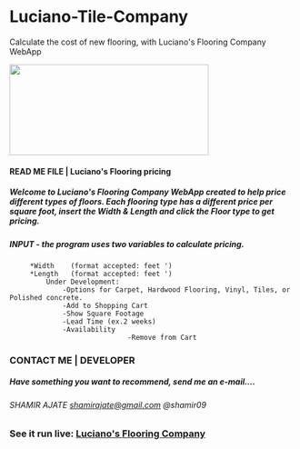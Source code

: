 # Luciano-Tile-Company
Calculate the cost of new flooring, with Luciano's Flooring Company WebApp

<div style="display: block; text-align="center";> <img src="http://shamirajate.com/lucianoFlooring/Luciano_Flooring.png" width="350" height="160"></div>

#### READ ME FILE  |  Luciano's Flooring pricing </style>

##### Welcome to Luciano's Flooring Company WebApp created to help price different types of floors. Each flooring type has a different price per square foot, insert the Width & Length and click the Floor type to get pricing. 

##### INPUT - the program uses two variables to calculate pricing.
		 *Width    (format accepted: feet ')
		 *Length   (format accepted: feet ')
			 Under Development:
				 -Options for Carpet, Hardwood Flooring, Vinyl, Tiles, or Polished concrete.
				 -Add to Shopping Cart
				 -Show Square Footage
				 -Lead Time (ex.2 weeks)
				 -Availability
                                 -Remove from Cart


### CONTACT ME    |     DEVELOPER
##### Have something you want to recommend, send me an e-mail....

###### SHAMIR AJATE     shamirajate@gmail.com @shamir09

### See it run live:         [Luciano's Flooring Company](http://www.shamirajate.com/lucianoFlooring/index.html)

